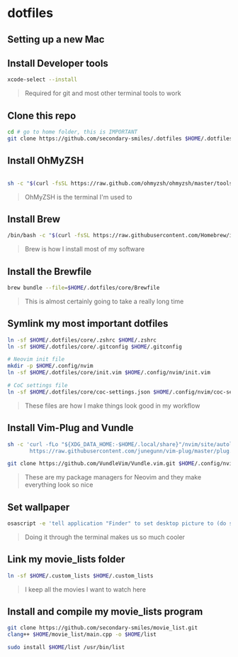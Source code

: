 # dotfiles

## Setting up a new Mac

## Install Developer tools

```bash
xcode-select --install
```

> Required for git and most other terminal tools to work

## Clone this repo

```bash
cd # go to home folder, this is IMPORTANT
git clone https://github.com/secondary-smiles/.dotfiles $HOME/.dotfiles.git
```

## Install OhMyZSH

```bash

sh -c "$(curl -fsSL https://raw.github.com/ohmyzsh/ohmyzsh/master/tools/install.sh)"
```

> OhMyZSH is the terminal I'm used to

## Install Brew

```bash
/bin/bash -c "$(curl -fsSL https://raw.githubusercontent.com/Homebrew/install/HEAD/install.sh)"
```

> Brew is how I install most of my software

## Install the Brewfile

```bash
brew bundle --file=$HOME/.dotfiles/core/Brewfile
```

> This is almost certainly going to take a really long time

## Symlink my most important dotfiles

```bash
ln -sf $HOME/.dotfiles/core/.zshrc $HOME/.zshrc
ln -sf $HOME/.dotfiles/core/.gitconfig $HOME/.gitconfig

# Neovim init file
mkdir -p $HOME/.config/nvim
ln -sf $HOME/.dotfiles/core/init.vim $HOME/.config/nvim/init.vim

# CoC settings file
ln -sf $HOME/.dotfiles/core/coc-settings.json $HOME/.config/nvim/coc-settings.json
```

> These files are how I make things look good in my workflow

## Install Vim-Plug and Vundle

```bash
sh -c 'curl -fLo "${XDG_DATA_HOME:-$HOME/.local/share}"/nvim/site/autoload/plug.vim --create-dirs \
       https://raw.githubusercontent.com/junegunn/vim-plug/master/plug.vim'

git clone https://github.com/VundleVim/Vundle.vim.git $HOME/.config/nvim/bundle/Vundle.vim
```

> These are my package managers for Neovim and they make everything look so nice

## Set wallpaper

```bash
osascript -e 'tell application "Finder" to set desktop picture to (do shell script "echo $HOME/.dotfiles/wallpaper/wallpaper.jpg") as POSIX file'
```

> Doing it through the terminal makes us so much cooler

## Link my movie_lists folder

```bash
ln -sf $HOME/.custom_lists $HOME/.custom_lists
```

> I keep all the movies I want to watch here

## Install and compile my movie_lists program

```bash
git clone https://github.com/secondary-smiles/movie_list.git
clang++ $HOME/movie_list/main.cpp -o $HOME/list

sudo install $HOME/list /usr/bin/list
```
